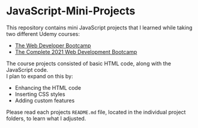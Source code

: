 # JavaScript-Mini-Projects

This repository contains mini JavaScript projects that I learned while taking two different Udemy courses:
- [The Web Developer Bootcamp](https://www.udemy.com/course/the-web-developer-bootcamp/)  
- [The Complete 2021 Web Development Bootcamp](https://www.udemy.com/course/the-complete-web-development-bootcamp/)  

The course projects consisted of basic HTML code, along with the JavaScript code.  
I plan to expand on this by:  
- Enhancing the HTML code
- Inserting CSS styles
- Adding custom features  

Please read each projects `README.md` file, located in the individual project folders, to learn what I adjusted.

